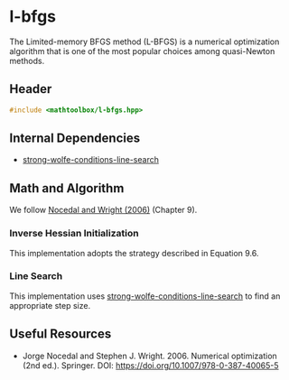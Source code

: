 # l-bfgs

The Limited-memory BFGS method (L-BFGS) is a numerical optimization algorithm that is one of the most popular choices among quasi-Newton methods.

## Header

```cpp
#include <mathtoolbox/l-bfgs.hpp>
```

## Internal Dependencies

- [strong-wolfe-conditions-line-search](../strong-wolfe-conditions-line-search/)

## Math and Algorithm

We follow [Nocedal and Wright (2006)](https://doi.org/10.1007/978-0-387-40065-5) (Chapter 9).

### Inverse Hessian Initialization

This implementation adopts the strategy described in Equation 9.6.

### Line Search

This implementation uses [strong-wolfe-conditions-line-search](../strong-wolfe-conditions-line-search) to find an appropriate step size.

## Useful Resources

- Jorge Nocedal and Stephen J. Wright. 2006. Numerical optimization (2nd ed.). Springer. DOI: <https://doi.org/10.1007/978-0-387-40065-5>
